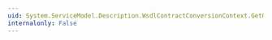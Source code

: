```yaml
---
uid: System.ServiceModel.Description.WsdlContractConversionContext.GetOperationDescription(System.Web.Services.Description.Operation)
internalonly: False
---
```


